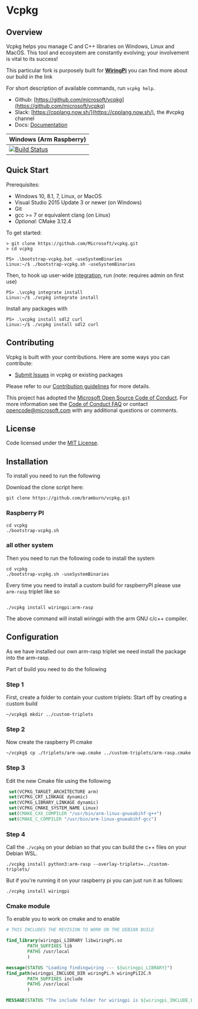 # Vcpkg

## Overview
Vcpkg helps you manage C and C++ libraries on Windows, Linux and MacOS. This tool and ecosystem are constantly evolving; your involvement is vital to its success!

This particular fork is purposely built for [**WiringPi**](https://github.com/bramburn/WiringPi) you can find more about our build in the link

For short description of available commands, run `vcpkg help`.

* Github: [https://github.com/microsoft/vcpkg](https://github.com/microsoft/vcpkg)
* Slack: [https://cpplang.now.sh/](https://cpplang.now.sh/), the #vcpkg channel
* Docs: [Documentation](docs/index.md)

| Windows (Arm Raspberry)  |
| ------------- |
| [![Build Status](https://dev.azure.com/nitr021/vcpkg%20and%20WiringPi%20build%20test/_apis/build/status/bramburn.vcpkg?branchName=master)](https://dev.azure.com/nitr021/vcpkg%20and%20WiringPi%20build%20test/_build/latest?definitionId=8&branchName=master) |

## Quick Start
Prerequisites:
- Windows 10, 8.1, 7, Linux, or MacOS
- Visual Studio 2015 Update 3 or newer (on Windows)
- Git
- gcc >= 7 or equivalent clang (on Linux)
- *Optional:* CMake 3.12.4

To get started:
```
> git clone https://github.com/Microsoft/vcpkg.git
> cd vcpkg

PS> .\bootstrap-vcpkg.bat -useSystemBinaries
Linux:~/$ ./bootstrap-vcpkg.sh -useSystemBinaries
```


Then, to hook up user-wide [integration](docs/users/integration.md), run (note: requires admin on first use)
```
PS> .\vcpkg integrate install
Linux:~/$ ./vcpkg integrate install
```

Install any packages with
```
PS> .\vcpkg install sdl2 curl
Linux:~/$ ./vcpkg install sdl2 curl
```

## Contributing
Vcpkg is built with your contributions. Here are some ways you can contribute:

* [Submit Issues](https://github.com/bramburn/vcpkg/issues) in vcpkg or existing packages

Please refer to our [Contribution guidelines](CONTRIBUTING.md) for more details.

This project has adopted the [Microsoft Open Source Code of Conduct](https://opensource.microsoft.com/codeofconduct/). For more information see the [Code of Conduct FAQ](https://opensource.microsoft.com/codeofconduct/faq/) or contact [opencode@microsoft.com](mailto:opencode@microsoft.com) with any additional questions or comments.

## License

Code licensed under the [MIT License](LICENSE.txt).


## Installation

To install you need to run the following

Download the clone script here:

```shell script
git clone https://github.com/bramburn/vcpkg.git
```

### Raspberry PI

```shell script
cd vcpkg
./bootstrap-vcpkg.sh
```

### all other system

Then you need to run the following code to install the system

```shell script
cd vcpkg
./bootstrap-vcpkg.sh -useSystemBinaries
```

Every time you need to install a custom build for raspberryPI please use `arm-rasp` triplet like so
```shell script

./vcpkg install wiringpi:arm-rasp

```
The above command will install wiringpi with the arm GNU c/c++ compiler.

## Configuration

As we have installed our own arm-rasp triplet we need install the package into the arm-rasp.

Part of build you need to do the following

### Step 1

First, create a folder to contain your custom triplets:
Start off by creating a custom build

```shell script
~/vcpkg$ mkdir ../custom-triplets
```

### Step 2

Now create the raspberry PI cmake

```shell script
~/vcpkg$ cp ./triplets/arm-uwp.cmake ../custom-triplets/arm-rasp.cmake
```

### Step 3

Edit the new Cmake file using the following

```cmake
 set(VCPKG_TARGET_ARCHITECTURE arm)
 set(VCPKG_CRT_LINKAGE dynamic)
 set(VCPKG_LIBRARY_LINKAGE dynamic)
 set(VCPKG_CMAKE_SYSTEM_NAME Linux)
 set(CMAKE_CXX_COMPILER "/usr/bin/arm-linux-gnueabihf-g++")
 set(CMAKE_C_COMPILER "/usr/bin/arm-linux-gnueabihf-gcc")
```

### Step 4

Call the `./vcpkg` on your debian so that you can build the c++ files on your Debian WSL.

```shell script
./vcpkg install python3:arm-rasp --overlay-triplets=../custom-triplets/
```

But if you're running it on your raspberry pi you can just run it as follows:

```shell script
./vcpkg install wiringpi
```


### Cmake module
To enable you to work on cmake and to enable

```cmake
# THIS INCLUDES THE REVISION TO WORK ON THE DEBIAN BUILD

find_library(wiringpi_LIBRARY libwiringPi.so
        PATH_SUFFIXES lib
        PATHS /usr/local
        )

message(STATUS "Loading findingwiring --- ${wiringpi_LIBRARY}")
find_path(wiringpi_INCLUDE_DIR wiringPi.h wiringPiI2C.h
        PATH_SUFFIXES include
        PATHS /usr/local
        )

MESSAGE(STATUS "The include folder for wiringpi is ${wiringpi_INCLUDE_DIR}")
```